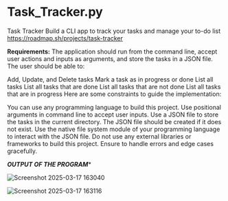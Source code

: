 # Task_Tracker.py
Task Tracker Build a CLI app to track your tasks and manage your to-do list
https://roadmap.sh/projects/task-tracker

****Requirements:****
The application should run from the command line, accept user actions and inputs as arguments, and store the tasks in a JSON file. The user should be able to:

Add, Update, and Delete tasks
Mark a task as in progress or done
List all tasks
List all tasks that are done
List all tasks that are not done
List all tasks that are in progress
Here are some constraints to guide the implementation:

You can use any programming language to build this project.
Use positional arguments in command line to accept user inputs.
Use a JSON file to store the tasks in the current directory.
The JSON file should be created if it does not exist.
Use the native file system module of your programming language to interact with the JSON file.
Do not use any external libraries or frameworks to build this project.
Ensure to handle errors and edge cases gracefully.


***OUTPUT OF THE PROGRAM****

![Screenshot 2025-03-17 163040](https://github.com/user-attachments/assets/b5c4a604-4800-47c2-9a7d-cfef42375df8)

![Screenshot 2025-03-17 163116](https://github.com/user-attachments/assets/824b5dc8-3f25-42a3-9631-c716d45ec6fa)


